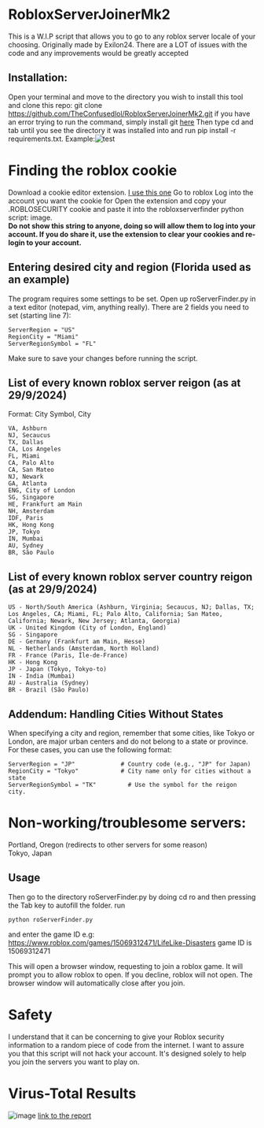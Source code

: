 # RobloxServerJoinerMk2
This is a W.I.P script that allows you to go to any roblox server locale of your choosing. Originally made by Exilon24. There are a LOT of issues with the code and any improvements would be greatly accepted

## Installation:
Open your terminal and move to the directory you wish to install this tool and clone this repo: git clone https://github.com/TheConfusedlol/RobloxServerJoinerMk2.git
if you have an error trying to run the command, simply install git [here](https://git-scm.com/downloads/win) 
Then type cd and tab until you see the directory it was installed into and run pip install -r requirements.txt.
Example:![test](https://github.com/user-attachments/assets/ed28e43b-e051-449d-abac-6f3262d7cad5)


# Finding the roblox cookie
Download a cookie editor extension. [I use this one](https://chromewebstore.google.com/detail/cookie-editor/hlkenndednhfkekhgcdicdfddnkalmdm?hl=en)
Go to roblox
Log into the account you want the cookie for
Open the extension and copy your .ROBLOSECURITY cookie and paste it into the robloxserverfinder python script: image. <br/>
**Do not show this string to anyone, doing so will allow them to log into your account. If you do share it, use the extension to clear your cookies and re-login to your account.**

## Entering desired city and region  (Florida used as an example)
The program requires some settings to be set. Open up roServerFinder.py in a text editor (notepad, vim, anything really). There are 2 fields you need to set (starting line 7):

```
ServerRegion = "US"
RegionCity = "Miami"
ServerRegionSymbol = "FL"
```

Make sure to save your changes before running the script.
## List of every known roblox server reigon (as at 29/9/2024)
Format: City Symbol, City
```
VA, Ashburn  
NJ, Secaucus  
TX, Dallas  
CA, Los Angeles  
FL, Miami  
CA, Palo Alto  
CA, San Mateo  
NJ, Newark  
GA, Atlanta  
ENG, City of London  
SG, Singapore  
HE, Frankfurt am Main  
NH, Amsterdam  
IDF, Paris  
HK, Hong Kong  
JP, Tokyo  
IN, Mumbai  
AU, Sydney  
BR, São Paulo
```
## List of every known roblox server country reigon (as at 29/9/2024)
```
US - North/South America (Ashburn, Virginia; Secaucus, NJ; Dallas, TX; Los Angeles, CA; Miami, FL; Palo Alto, California; San Mateo, California; Newark, New Jersey; Atlanta, Georgia)
UK - United Kingdom (City of London, England)
SG - Singapore
DE - Germany (Frankfurt am Main, Hesse)
NL - Netherlands (Amsterdam, North Holland)
FR - France (Paris, Île-de-France)
HK - Hong Kong
JP - Japan (Tokyo, Tokyo-to)
IN - India (Mumbai)
AU - Australia (Sydney)
BR - Brazil (São Paulo)
```
## Addendum: Handling Cities Without States
When specifying a city and region, remember that some cities, like Tokyo or London, are major urban centers and do not belong to a state or province. For these cases, you can use the following format:

```
ServerRegion = "JP"             # Country code (e.g., "JP" for Japan)
RegionCity = "Tokyo"            # City name only for cities without a state
ServerRegionSymbol = "TK"         # Use the symbol for the reigon city.
```
# Non-working/troublesome  servers:
Portland, Oregon (redirects to other servers for some reason) <br>
Tokyo, Japan

## Usage
Then go to the directory roServerFinder.py by doing cd ro and then pressing the Tab key to autofill the folder. run 

`python roServerFinder.py`

and enter the game ID e.g: https://www.roblox.com/games/15069312471/LifeLike-Disasters game ID is 15069312471

This will open a browser window, requesting to join a roblox game. It will prompt you to allow roblox to open. If you decline, roblox will not open. The browser window will automatically close after you join.
# Safety
I understand that it can be concerning to give your Roblox security information to a random piece of code from the internet. I want to assure you that this script will not hack your account. It's designed solely to help you join the servers you want to play on.
# Virus-Total Results
![image](https://github.com/user-attachments/assets/4d1b88c9-0dab-4419-a5ed-43fdf4e68f83)
[link to the report](https://www.virustotal.com/gui/file/46d8780b0d0d991df26ca72c24a1919cbfc1f95c6092fdf843c6621eda12072c?nocache=1)

